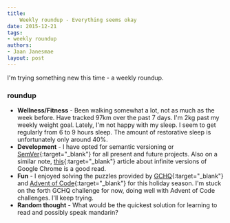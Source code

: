 ```yaml
---
title:
    Weekly roundup - Everything seems okay
date: 2015-12-21
tags:
- weekly roundup
authors:
- Jaan Janesmae
layout: post
---
```

I'm trying something new this time - a weekly roundup.

### roundup

- **Wellness/Fitness** - Been walking somewhat a lot, not as much as the week before. Have tracked 97km over the past 7 days. I'm 2kg past my weekly weight goal. Lately, I'm not happy with my sleep. I seem to get regularly from 6 to 9 hours sleep. The amount of restorative sleep is unfortunately only around 40%.
- **Development** - I have opted for semantic versioning or [SemVer][semver]{:target="_blank"} for all present and future projects. Also on a similar note, [this][infinite]{:target="_blank"} article about infinite versions of Google Chrome is a good read.
- **Fun** - I enjoyed solving the puzzles provided by [GCHQ][gchq]{:target="_blank"} and [Advent of Code][adventofcode]{:target="_blank"} for this holiday season. I'm stuck on the forth GCHQ challenge for now, doing well with Advent of Code challenges. I'll keep trying.
- **Random thought** - What would be the quickest solution for learning to read and possibly speak mandarin?

[semver]:   http://semver.org
[infinite]:   http://blog.codinghorror.com/the-infinite-version/
[gchq]:   http://www.gchq.gov.uk/press_and_media/news_and_features/Pages/Directors-Christmas-puzzle-2015.aspx
[adventofcode]:   http://adventofcode.com
